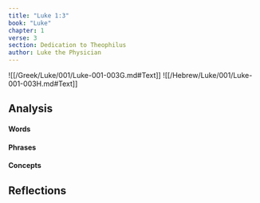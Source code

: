 ```yaml
---
title: "Luke 1:3"
book: "Luke"
chapter: 1
verse: 3
section: Dedication to Theophilus
author: Luke the Physician
---
```

![[/Greek/Luke/001/Luke-001-003G.md#Text]]
![[/Hebrew/Luke/001/Luke-001-003H.md#Text]]

## Analysis

#### Words

#### Phrases

#### Concepts

## Reflections
